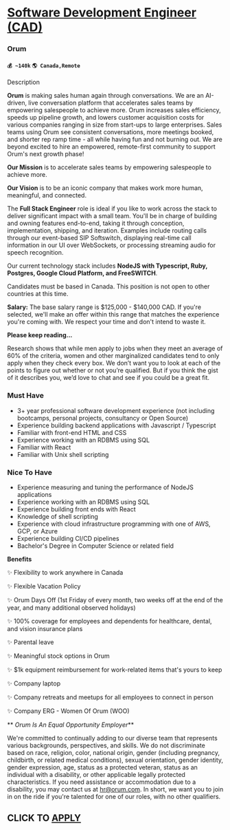 # [Software Development Engineer (CAD)](https://www.remotewlb.com/apply/software-development-engineer-cad)  
### Orum  
#### `💰 ~140k` `🌎 Canada,Remote`  

Description

**Orum** is making sales human again through conversations. We are an AI-driven, live conversation platform that accelerates sales teams by empowering salespeople to achieve more. Orum increases sales efficiency, speeds up pipeline growth, and lowers customer acquisition costs for various companies ranging in size from start-ups to large enterprises. Sales teams using Orum see consistent conversations, more meetings booked, and shorter rep ramp time - all while having fun and not burning out. We are beyond excited to hire an empowered, remote-first community to support Orum's next growth phase!

  

 **Our Mission** is to accelerate sales teams by empowering salespeople to achieve more.

 **Our Vision** is to be an iconic company that makes work more human, meaningful, and connected.

  

The **Full Stack Engineer** role is ideal if you like to work across the stack to deliver significant impact with a small team. You'll be in charge of building and owning features end-to-end, taking it through conception, implementation, shipping, and iteration. Examples include routing calls through our event-based SIP Softswitch, displaying real-time call information in our UI over WebSockets, or processing streaming audio for speech recognition.

  

Our current technology stack includes **NodeJS with Typescript, Ruby, Postgres, Google Cloud Platform, and FreeSWITCH**.

  

Candidates must be based in Canada. This position is not open to other countries at this time.

  

 **Salary:** The base salary range is $125,000 - $140,000 CAD. If you're selected, we'll make an offer within this range that matches the experience you're coming with. We respect your time and don't intend to waste it.

  

 **Please keep reading...**

Research shows that while men apply to jobs when they meet an average of 60% of the criteria, women and other marginalized candidates tend to only apply when they check every box. We don’t want you to look at each of the points to figure out whether or not you’re qualified. But if you think the gist of it describes you, we’d love to chat and see if you could be a great fit.

### Must Have

  * 3+ year professional software development experience (not including bootcamps, personal projects, consultancy or Open Source)
  * Experience building backend applications with Javascript / Typescript
  * Familiar with front-end HTML and CSS
  * Experience working with an RDBMS using SQL
  * Familiar with React
  * Familiar with Unix shell scripting

### Nice To Have

  * Experience measuring and tuning the performance of NodeJS applications
  * Experience working with an RDBMS using SQL
  * Experience building front ends with React
  * Knowledge of shell scripting
  * Experience with cloud infrastructure programming with one of AWS, GCP, or Azure
  * Experience building CI/CD pipelines
  * Bachelor's Degree in Computer Science or related field

 **Benefits**

✨ Flexibility to work anywhere in Canada

✨ Flexible Vacation Policy

✨ Orum Days Off (1st Friday of every month, two weeks off at the end of the year, and many additional observed holidays)

✨ 100% coverage for employees and dependents for healthcare, dental, and vision insurance plans

✨ Parental leave

✨ Meaningful stock options in Orum

✨ $1k equipment reimbursement for work-related items that's yours to keep

✨ Company laptop

✨ Company retreats and meetups for all employees to connect in person

✨ Company ERG - Women Of Orum (WOO)

  

  

 ** _Orum Is An Equal Opportunity Employer_**

  

We're committed to continually adding to our diverse team that represents various backgrounds, perspectives, and skills. We do not discriminate based on race, religion, color, national origin, gender (including pregnancy, childbirth, or related medical conditions), sexual orientation, gender identity, gender expression, age, status as a protected veteran, status as an individual with a disability, or other applicable legally protected characteristics. If you need assistance or accommodation due to a disability, you may contact us at hr@orum.com. In short, we want you to join in on the ride if you're talented for one of our roles, with no other qualifiers.

  
## CLICK TO [APPLY](https://www.remotewlb.com/apply/software-development-engineer-cad)

